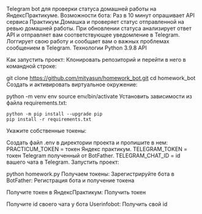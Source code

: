 Telegram bot для проверки статуса домашней работы на ЯндексПрактикуме.
Возможности бота:
Раз в 10 минут опрашивает API сервиса Практикум.Домашка и проверяет статус отправленной на ревью домашней работы.
При обновлении статуса анализирует ответ API и отправляет вам соответствующее уведомление в Telegram.
Логгирует свою работу и сообщает вам о важных проблемах сообщением в Telegram.
Технологии
Python 3.9.8
API

Как запустить проект:
Клонировать репозиторий и перейти в него в командной строке:

git clone https://github.com/mityasun/homework_bot.git
cd homework_bot
Cоздать и активировать виртуальное окружение:

python -m venv env
source env/bin/activate
Установить зависимости из файла requirements.txt:

```
python -m pip install --upgrade pip
pip install -r requirements.txt
```
Укажите собственные токены:

Создать файл .env в директории проекта и пропишите в нем:
PRACTICUM_TOKEN = токен Яндекс практикум.
TELEGRAM_TOKEN = токен Telegram полученный от BotFather.
TELEGRAM_CHAT_ID = id вашего чата в Telegram.
Запустить проект:

python homework.py
Получаем токены:
Зарегистрируйте бота в BotFather:
Регистрация бота и получение токена

Получите токен в ЯндексПрактикум:
Получить токен

Получите id своего чата у бота Userinfobot:
Получить свой id
